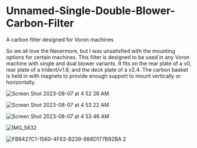 # Unnamed-Single-Double-Blower-Carbon-Filter
A carbon filter designed for Voron machines

So we all love the Nevermore, but I was unsatisfied with the mounting options for certain machines.  This filter is designed to be used in any Voron machine with single and dual blower variants.
It fits on the rear plate of a v0, rear plate of a trident/v1.8, and the deck plate of a v2.4.  The carbon basket is held in with magnets to provide enough support to mount vertically or horizontally.

![Screen Shot 2023-08-07 at 4 52 26 AM](https://github.com/armatus/Unnamed-Single-Double-Blower-Carbon-Filter/assets/71520237/524e2c03-8c5b-4c67-8618-dae17c342b6d)

![Screen Shot 2023-08-07 at 4 53 22 AM](https://github.com/armatus/Unnamed-Single-Double-Blower-Carbon-Filter/assets/71520237/c1d6462b-4085-42ff-bc12-f5e7f717b854)

![Screen Shot 2023-08-07 at 4 53 46 AM](https://github.com/armatus/Unnamed-Single-Double-Blower-Carbon-Filter/assets/71520237/79b90f72-ef55-4663-a0b8-8f3a2b427646)


![IMG_5632](https://github.com/armatus/Unnamed-Single-Double-Blower-Carbon-Filter/assets/71520237/f5198f90-c0e1-4b24-a34b-2295960d9d52)

![FB8427C1-1560-4F63-B239-888D177B92BA 2](https://github.com/armatus/Unnamed-Single-Double-Blower-Carbon-Filter/assets/71520237/b17484b9-30f3-4855-95cd-fdfa90d9313f)


